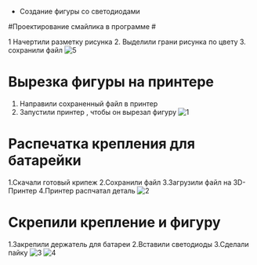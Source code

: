 * Создание фигуры со светодиодами 
  
 #Проектирование смайлика в программе #
 
  
  1 Начертили разметку рисунка
  2. Выделили грани рисунка по цвету
  3. сохранили файл 
![5](https://github.com/ALEXKORNEEV2000/fablab/assets/85906021/2301b7cd-da6e-4437-a201-f145a00c7e0d)


Вырезка фигуры на принтере 
==================================

1. Направили сохраненный файл в принтер
2. Запустили принтер , чтобы он вырезал фигуру
![1](https://github.com/ALEXKORNEEV2000/fablab/assets/85906021/aef72ae0-4a09-47c7-b0f7-06ca050ea2bc)



Распечатка крепления для батарейки 
======================================
1.Скачали готовый крипеж 
2.Сохранили файл 
3.Загрузили файл на 3D-Принтер 
4.Принтер распчатал деталь 
![2](https://github.com/ALEXKORNEEV2000/fablab/assets/85906021/44539984-21e1-477b-8b72-8d2d46cf9ca6)


Скрепили крепление и фигуру 
=====================================
1.Закрепили держатель для батареи 
2.Вставили светодиоды 
3.Сделали пайку 
![3](https://github.com/ALEXKORNEEV2000/fablab/assets/85906021/72048457-4361-431c-a398-f2163713b9e0)
![4](https://github.com/ALEXKORNEEV2000/fablab/assets/85906021/d4cfc16e-eb43-4dbe-b4d1-3c935d394fbd)
